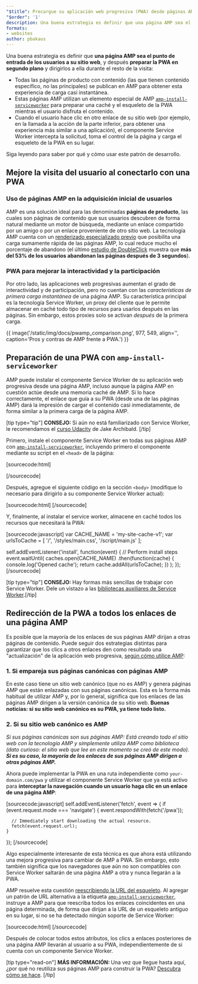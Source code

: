 ```yaml
---
"$title": Precargue su aplicación web progresiva (PWA) desde páginas AMP
"$order": '1'
description: Una buena estrategia es definir que una página AMP sea el punto de entrada de los usuarios a su sitio web, y después preparar la PWA en segundo plano y dirigirlos a...
formats:
- websites
author: pbakaus
---
```


Una buena estrategia es definir que **una página AMP sea el punto de entrada de los usuarios a su sitio web**, y después **preparar la PWA en segundo plano** y dirigirlos a ella durante el resto de la visita:

- Todas las páginas de producto con contenido (las que tienen contenido específico, no las principales) se publican en AMP para obtener esta experiencia de carga casi instantánea.
- Estas páginas AMP utilizan un elemento especial de AMP [`amp-install-serviceworker`](../../../documentation/components/reference/amp-install-serviceworker.md) para preparar una caché y el esqueleto de la PWA mientras el usuario disfruta el contenido.
- Cuando el usuario hace clic en otro enlace de su sitio web (por ejemplo, en la llamada a la acción de la parte inferior, para obtener una experiencia más similar a una aplicación), el componente Service Worker intercepta la solicitud, toma el control de la página y carga el esqueleto de la PWA en su lugar.

Siga leyendo para saber por qué y cómo usar este patrón de desarrollo.

## Mejore la visita del usuario al conectarlo con una PWA

### Uso de páginas AMP en la adquisición inicial de usuarios

AMP es una solución ideal para las denominadas **páginas de producto**, las cuales son páginas de contenido que sus usuarios descubren de forma natural mediante un motor de búsqueda, mediante un enlace compartido por un amigo o por un enlace proveniente de otro sitio web. La tecnología AMP cuenta con un [renderizado especializado previo](../../../about/how-amp-works.html) que posibilita una carga sumamente rápida de las páginas AMP, lo cual reduce mucho el porcentaje de abandono (el último [estudio de DoubleClick](https://www.doubleclickbygoogle.com/articles/mobile-speed-matters/) muestra que **más del 53% de los usuarios abandonan las páginas después de 3 segundos**).

### PWA para mejorar la interactividad y la participación

Por otro lado, las aplicaciones web progresivas aumentan el grado de interactividad y de participación, pero no cuentan con las *características de primera carga instantánea* de una página AMP. Su característica principal es la tecnología Service Worker, un proxy del cliente que le permite almacenar en caché todo tipo de recursos para usarlos después en las páginas. Sin embargo, estos proxies solo se activan *después* de la primera carga.

{{ image('/static/img/docs/pwamp_comparison.png', 977, 549, align='', caption='Pros y contras de AMP frente a PWA.') }}

## Preparación de una PWA con `amp-install-serviceworker`

AMP puede instalar el componente Service Worker de su aplicación web progresiva desde una página AMP, incluso aunque la página AMP en cuestión actúe desde una memoria caché de AMP. Si lo hace correctamente, el enlace que guía a su PWA (desde una de las páginas AMP) dará la impresión de cargar el contenido casi inmediatamente, de forma similar a la primera carga de la página AMP.

[tip type="tip"] <strong>CONSEJO:</strong> Si aún no está familiarizado con Service Worker, le recomendamos el [curso Udacity](https://www.udacity.com/course/offline-web-applications--ud899) de Jake Archibald. [/tip]

Primero, instale el componente Service Worker en todas sus páginas AMP con [`amp-install-serviceworker`](../../../documentation/components/reference/amp-install-serviceworker.md), incluyendo primero el componente mediante su script en el `<head>` de la página:

[sourcecode:html]
<script async custom-element="amp-install-serviceworker"
  src="https://cdn.ampproject.org/v0/amp-install-serviceworker-0.1.js"></script>
[/sourcecode]

Después, agregue el siguiente código en la sección `<body>` (modifique lo necesario para dirigirlo a su componente Service Worker actual):

[sourcecode:html]
<amp-install-serviceworker
      src="https://www.your-domain.com/serviceworker.js"
      layout="nodisplay">
</amp-install-serviceworker>
[/sourcecode]

Y, finalmente, al instalar el service worker, almacene en caché todos los recursos que necesitará la PWA:

[sourcecode:javascript]
var CACHE_NAME = 'my-site-cache-v1';
var urlsToCache = [
  '/',
  '/styles/main.css',
  '/script/main.js'
];

self.addEventListener('install', function(event) {
  // Perform install steps
  event.waitUntil(
    caches.open(CACHE_NAME)
      .then(function(cache) {
        console.log('Opened cache');
        return cache.addAll(urlsToCache);
      })
  );
});
[/sourcecode]

[tip type="tip"] <strong>CONSEJO:</strong> Hay formas más sencillas de trabajar con Service Worker. Dele un vistazo a las [bibliotecas auxiliares de Service Worker](https://github.com/GoogleChrome/sw-helpers).[/tip]

## Redirección de la PWA a todos los enlaces de una página AMP

Es posible que la mayoría de los enlaces de sus páginas AMP dirijan a otras páginas de contenido. Puede seguir dos estrategias distintas para garantizar que los clics a otros enlaces den como resultado una "actualización" de la aplicación web progresiva, [según cómo utilice AMP](../../../documentation/guides-and-tutorials/optimize-measure/discovery.md):

### 1. Si empareja sus páginas canónicas con páginas AMP

En este caso tiene un sitio web canónico (que no es AMP) y genera páginas AMP que están enlazadas con sus páginas canónicas. Esta es la forma más habitual de utilizar AMP y, por lo general, significa que los enlaces de las páginas AMP dirigen a la versión canónica de su sitio web. **Buenas noticias: si su sitio web canónico es su PWA, ya tiene todo listo.**

### 2. Si su sitio web canónico es AMP

*Si sus páginas canónicas *son* sus páginas AMP: Está creando todo el sitio web con la tecnología AMP y simplemente utiliza AMP como biblioteca (dato curioso: el sitio web que lee en este momento se creó de este modo). **Si es su caso, la mayoría de los enlaces de sus páginas AMP dirigen a otras páginas AMP.***

Ahora puede implementar la PWA en una ruta independiente como `your-domain.com/pwa` y utilizar el componente Service Worker que ya está activo para **interceptar la navegación cuando un usuario haga clic en un enlace de una página AMP**:

[sourcecode:javascript]
self.addEventListener('fetch', event => {
    if (event.request.mode === 'navigate') {
      event.respondWith(fetch('/pwa'));

      // Immediately start downloading the actual resource.
      fetch(event.request.url);
    }

});
[/sourcecode]

Algo especialmente interesante de esta técnica es que ahora está utilizando una mejora progresiva para cambiar de AMP a PWA. Sin embargo, esto también significa que los navegadores que aún no son compatibles con Service Worker saltarán de una página AMP a otra y nunca llegarán a la PWA.

AMP resuelve esta cuestión [reescribiendo la URL del esqueleto](../../../documentation/components/reference/amp-install-serviceworker.md#shell-url-rewrite). Al agregar un patrón de URL alternativa a la etiqueta [`amp-install-serviceworker`](../../../documentation/components/reference/amp-install-serviceworker.md), instruye a AMP para que reescriba todos los enlaces coincidentes en una página determinada, de forma que dirijan a la URL de un esqueleto antiguo en su lugar, si no se ha detectado ningún soporte de Service Worker:

[sourcecode:html]
<amp-install-serviceworker
      src="https://www.your-domain.com/serviceworker.js"
      layout="nodisplay"
      data-no-service-worker-fallback-url-match=".*"
      data-no-service-worker-fallback-shell-url="https://www.your-domain.com/pwa">
</amp-install-serviceworker>
[/sourcecode]

Después de colocar todos estos atributos, los clics a enlaces posteriores de una página AMP llevarán al usuario a su PWA, independientemente de si cuenta con un componente Service Worker.

[tip type="read-on"] <strong>MÁS INFORMACIÓN: </strong> Una vez que llegue hasta aquí, ¿por qué no reutiliza sus páginas AMP para construir la PWA? [Descubra cómo se hace](amp-in-pwa.md). [/tip]
